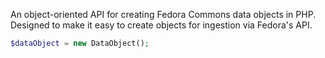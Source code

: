 An object-oriented API for creating Fedora Commons data objects in PHP. Designed to make it easy to create objects for ingestion via Fedora's API.

```php
$dataObject = new DataObject();
```

